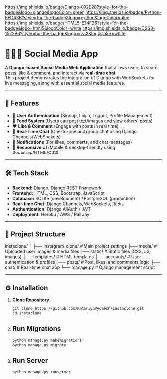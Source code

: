 https://img.shields.io/badge/Django-092E20?style=for-the-badge&logo=django&logoColor=green
https://img.shields.io/badge/Python-FFD43B?style=for-the-badge&logo=python&logoColor=blue
https://img.shields.io/badge/HTML5-E34F26?style=for-the-badge&logo=html5&logoColor=white
https://img.shields.io/badge/CSS3-1572B6?style=for-the-badge&logo=css3&logoColor=white

# 🧑‍🤝‍🧑 Social Media App

A **Django-based Social Media Web Application** that allows users to share posts, like & comment, and interact via **real-time chat**.  
This project demonstrates the integration of Django with WebSockets for live messaging, along with essential social media features.

---

## 🚀 Features

- 🔐 **User Authentication** (Signup, Login, Logout, Profile Management)  
- 📰 **Feed System** (Users can post text/images and view others' posts)  
- ❤️ **Like & Comment** (Engage with posts in real time)  
- 💬 **Real-Time Chat** (One-to-one and group chat using Django Channels/WebSockets)  
- 🔔 **Notifications** (For likes, comments, and chat messages)  
- 📱 **Responsive UI** (Mobile & desktop-friendly using Bootstrap/HTML/CSS)

---

## 🛠️ Tech Stack

- **Backend:** Django, Django REST Framework  
- **Frontend:** HTML, CSS, Bootstrap, JavaScript  
- **Database:** SQLite (development) / PostgreSQL (production)  
- **Real-time Chat:** Django Channels, WebSockets, Redis  
- **Authentication:** Django AllAuth / JWT  
- **Deployment:** Heroku / AWS / Railway  

---

## 📂 Project Structure

instaclone/
│
├── instagram_clone/      # Main project settings
├── media/                # Uploaded user images & media files
├── static/               # Static files (CSS, JS, images)
├── templates/            # HTML templates
├── accounts/             # User authentication & profiles
├── posts/                # Post, likes, and comments logic
├── chat/                 # Real-time chat app
└── manage.py             # Django management script


---

## ⚙️ Installation

1. **Clone Repository**
   ```bash
   git clone https://github.com/KatariyaVyomesh/instaclone.git
   cd instaclone


2. ## Run Migrations
   ```bash
   python manage.py makemigrations
   python manage.py migrate

3. ## Run Server
   ```bash
   python manage.py runserver
